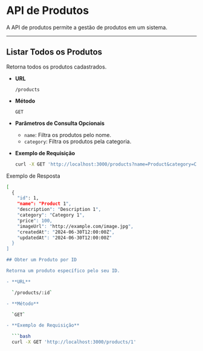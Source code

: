 # API de Produtos

A API de produtos permite a gestão de produtos em um sistema.

---

## Listar Todos os Produtos

Retorna todos os produtos cadastrados.

- **URL**

  `/products`

- **Método**

  `GET`

- **Parâmetros de Consulta Opcionais**

  - `name`: Filtra os produtos pelo nome.
  - `category`: Filtra os produtos pela categoria.

- **Exemplo de Requisição**

  ```bash
  curl -X GET 'http://localhost:3000/products?name=Product&category=Category'
  
Exemplo de Resposta
```bash
[
  {
    "id": 1,
    "name": "Product 1",
    "description": "Description 1",
    "category": "Category 1",
    "price": 100,
    "imageUrl": "http://example.com/image.jpg",
    "createdAt": "2024-06-30T12:00:00Z",
    "updatedAt": "2024-06-30T12:00:00Z"
  }
]

## Obter um Produto por ID

Retorna um produto específico pelo seu ID.

- **URL**

  `/products/:id`

- **Método**

  `GET`

- **Exemplo de Requisição**

  ```bash
  curl -X GET 'http://localhost:3000/products/1'

